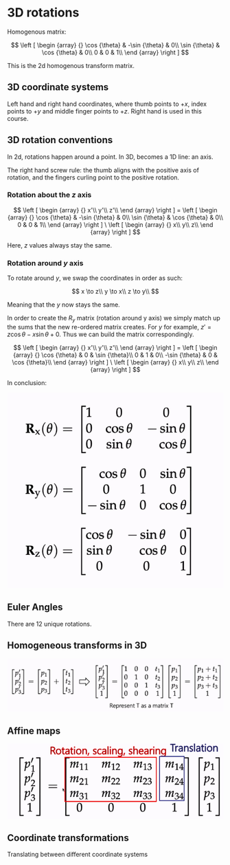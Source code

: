 # 3D rotations

Homogenous matrix: 

$$
\left [
\begin {array} {}
\cos {\theta} & -\sin {\theta} & 0\\
\sin {\theta} & \cos {\theta} & 0\\
0 & 0 & 1\\
\end {array}
\right ]
$$

This is the 2d homogenous transform matrix. 

## 3D coordinate systems

Left hand and right hand coordinates, where thumb points to $+x$, index points to $+y$ and middle finger points to $+z$. Right hand is used in this course. 

## 3D rotation conventions

In 2d, rotations happen around a point. In 3D, becomes a 1D line: an axis. 

The right hand screw rule: the thumb aligns with the positive axis of rotation, and the fingers curling point to the positive rotation.


### Rotation about the $z$ axis

$$
\left [
\begin {array} {}
x'\\
y'\\
z'\\
\end {array}
\right ] = 
\left [
\begin {array} {}
\cos {\theta} & -\sin {\theta} & 0\\
\sin {\theta} & \cos {\theta} & 0\\
0 & 0 & 1\\
\end {array}
\right ]
\
\left [
\begin {array} {}
x\\
y\\
z\\
\end {array}
\right ]
$$

Here, $z$ values always stay the same. 

### Rotation around $y$ axis

To rotate around $y$, we swap the coordinates in order as such:

$$
x \to z\\
y \to x\\
z \to y\\
$$

Meaning that the $y$ now stays the same. 

In order to create the $R_y$ matrix (rotation around y axis) we simply match up the sums that the new re-ordered matrix creates. For $y$ for example, $z' = z\cos {\theta} -x\sin {\theta} + 0$. Thus we can build the matrix correspondingly.

$$
\left [
\begin {array} {}
x'\\
y'\\
z'\\
\end {array}
\right ] = 
\left [
\begin {array} {}
\cos {\theta} & 0 & \sin {\theta}\\
0 & 1 & 0\\
-\sin {\theta} & 0 & \cos {\theta}\\
\end {array}
\right ]
\
\left [
\begin {array} {}
x\\
y\\
z\\
\end {array}
\right ]
$$

In conclusion: 

![](assets/2025-01-28-18-09-44.png)

## Euler Angles

There are 12 unique rotations. 

## Homogeneous transforms in 3D

![](assets/2025-01-28-18-25-02.png)

## Affine maps

![](assets/2025-01-28-18-25-35.png)

## Coordinate transformations

Translating between different coordinate systems